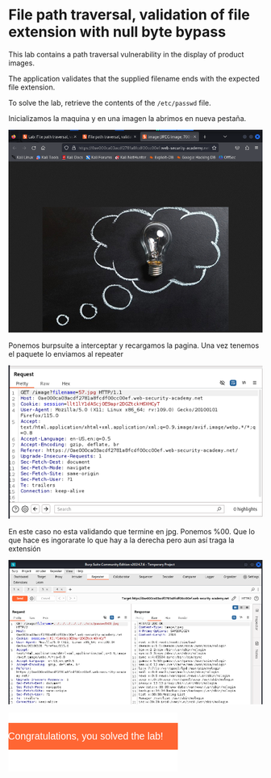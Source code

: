 # File path traversal, validation of file extension with null byte bypass

This lab contains a path traversal vulnerability in the display of product images.

The application validates that the supplied filename ends with the expected file extension.

To solve the lab, retrieve the contents of the `/etc/passwd` file.

Inicializamos la maquina y en una imagen la abrimos en nueva pestaña.

![image.png](image.png)

Ponemos burpsuite a interceptar y recargamos la pagina. Una vez tenemos el paquete lo enviamos al repeater

![image.png](image%201.png)

En este caso no esta validando que termine en jpg.  Ponemos %00. Que lo que hace es ingorarate lo que hay a la derecha pero aun así traga la extensión

![image.png](image%202.png)

![image.png](image%203.png)